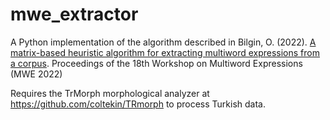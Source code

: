 # mwe_extractor
A Python implementation of the algorithm described in Bilgin, O. (2022). [A matrix-based heuristic algorithm for extracting multiword expressions from a corpus](http://www.lrec-conf.org/proceedings/lrec2022/workshops/MWE/pdf/2022.mwe2022-1.7.pdf). Proceedings of the 18th Workshop on Multiword Expressions (MWE 2022)

Requires the TrMorph morphological analyzer at https://github.com/coltekin/TRmorph to process Turkish data.
